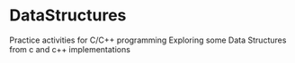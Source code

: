 # DataStructures
Practice activities for C/C++ programming
Exploring some Data Structures from c and c++ implementations
